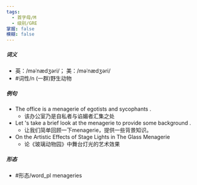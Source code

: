 ```yaml
---
tags:
  - 首字母/M
  - 级别/GRE
掌握: false
模糊: false
---
```

##### 词义
- 英：/məˈnædʒəri/； 美：/məˈnædʒəri/
- #词性/n  (一群)野生动物
##### 例句
- The office is a menagerie of egotists and sycophants .
	- 该办公室乃是自私者与谄媚者汇集之处
- Let 's take a brief look at the menagerie to provide some background .
	- 让我们简单回顾一下menagerie，提供一些背景知识。
- On the Artistic Effects of Stage Lights in The Glass Menagerie
	- 论《玻璃动物园》中舞台灯光的艺术效果
##### 形态
- #形态/word_pl menageries
